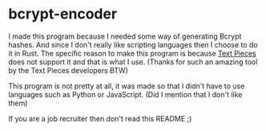 # bcrypt-encoder

I made this program because I needed some way of generating Bcrypt hashes. And since I don't really like scripting languages then I choose to do it in Rust.
The specific reason to make this program is because [Text Pieces](https://github.com/liferooter/textpieces) does not support it and that is what I use. (Thanks for such an amazing tool by the Text Pieces developers BTW)

This program is not pretty at all, it was made so that I didn't have to use languages such as Python or JavaScript. (Did I mention that I don't like them)

If you are a job recruiter then don't read this README ;)

